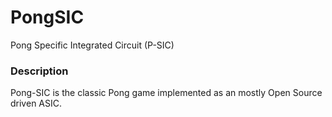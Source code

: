 # PongSIC
Pong Specific Integrated Circuit (P-SIC)

### Description
Pong-SIC is the classic Pong game implemented as an mostly Open Source driven ASIC.
